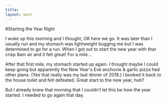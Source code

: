 ```yaml
---
title:
layout: post
---
```


#Starting the Year Right

I woke up this morning and I thought, OK here we go. It was later than I usually run and my stomach was lightweight bugging me but I was determined to go for a run. When I got out to start the new year with that crisp 8am air and it felt great! For a mile...

After that first mile, my stomach started up again. I thought maybe I could keep going but apparently the New Year's Eve anchovie & garlic pizza had other plans. (Yes that really was my last dinner of 2018.) I booked it back to the house toilet and felt defeated. Great start to the new year, huh?

But I already knew that morning that I couldn't let this be how the year started. I needed to go again that day.

